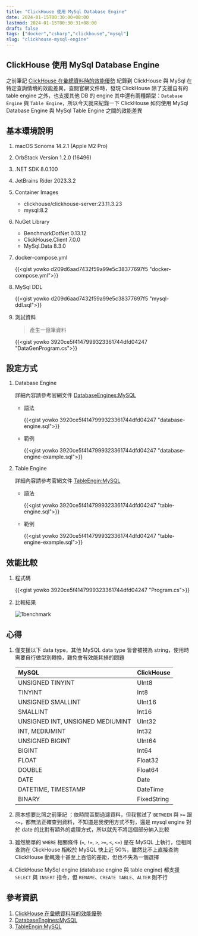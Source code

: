```yaml
---
title: "ClickHouse 使用 MySql Database Engine"
date: 2024-01-15T00:30:00+08:00
lastmod: 2024-01-15T00:30:31+08:00
draft: false
tags: ["docker","csharp","clickhouse","mysql"]
slug: "clickhouse-mysql-engine"
---
```


## ClickHouse 使用 MySql Database Engine

之前筆記 [ClickHouse 在彙總資料時的效能優勢](/clickhouse-aggregate-query-performance) 紀錄到 ClickHouse 與 MySql 在特定查詢情境的效能差異，查閱官網文件時，發現 ClickHouse 除了支援自有的 table engine 之外，也支援其他 DB 的 engine 其中還有兩種類型：`Database Engine` 與 `Table Engine`，所以今天就來紀錄一下 ClickHouse 如何使用 MySql Database Engine 與 MySql Table Engine 之間的效能差異

## 基本環境說明

1. macOS Sonoma 14.2.1 (Apple M2 Pro)
2. OrbStack Version 1.2.0 (16496)
3. .NET SDK 8.0.100
4. JetBrains Rider 2023.3.2
5. Container Images

    - clickhouse/clickhouse-server:23.11.3.23
    - mysql:8.2

6. NuGet Library

    - BenchmarkDotNet 0.13.12
    - ClickHouse.Client 7.0.0
    - MySql.Data 8.3.0

7. docker-compose.yml

    {{<gist yowko d209d6aad7432f59a99e5c38377697f5 "docker-compose.yml">}}

8. MySql DDL

    {{<gist yowko d209d6aad7432f59a99e5c38377697f5 "mysql-ddl.sql">}}

9. 測試資料

    > 產生一億筆資料

    {{<gist yowko 3920ce5f4147999323361744dfd04247 "DataGenProgram.cs">}}

## 設定方式

1. Database Engine

    詳細內容請參考官網文件 [DatabaseEngines:MySQL](https://clickhouse.com/docs/en/engines/database-engines/mysql)

    - 語法

        {{<gist yowko 3920ce5f4147999323361744dfd04247 "database-engine.sql">}}

    - 範例

        {{<gist yowko 3920ce5f4147999323361744dfd04247 "database-engine-example.sql">}}

2. Table Engine

    詳細內容請參考官網文件 [TableEngin:MySQL](https://clickhouse.com/docs/en/engines/table-engines/integrations/mysql)

    - 語法

        {{<gist yowko 3920ce5f4147999323361744dfd04247 "table-engine.sql">}}

    - 範例

        {{<gist yowko 3920ce5f4147999323361744dfd04247 "table-engine-example.sql">}}

## 效能比較

1. 程式碼

    {{<gist yowko 3920ce5f4147999323361744dfd04247 "Program.cs">}}

2. 比較結果

    ![1benchmark](https://github.com/yowko/picsbed/assets/3851540/4862d103-5764-40d6-bee4-f53a243d4299)

## 心得

1. 僅支援以下 data type，其他 MySQL data type 皆會被視為 string，使用時需要自行做型別轉換，難免會有效能耗損的問題

    MySQL|ClickHouse
    :---|:---
    UNSIGNED TINYINT|UInt8
    TINYINT|Int8
    UNSIGNED SMALLINT|UInt16
    SMALLINT|Int16
    UNSIGNED INT, UNSIGNED MEDIUMINT|UInt32
    INT, MEDIUMINT|Int32
    UNSIGNED BIGINT|UInt64
    BIGINT|Int64
    FLOAT|Float32
    DOUBLE|Float64
    DATE|Date
    DATETIME, TIMESTAMP|DateTime
    BINARY|FixedString

2. 原本想要比照之前筆記 ：依時間區間過濾資料，但我嘗試了 `BETWEEN` 與 `>=` 跟 `<=`，都無法正確查到資料，不知道是我使用方式不對，還是 mysql engine 對於 date 的比對有額外的處理方式，所以就先不將這個部分納入比較

3. 雖然簡單的 `WHERE` 相關條件 (`=`, `!=`, `>`, `>=`, `<`, `<=`) 是在 MySQL 上執行，但相同查詢在 ClickHouse 相較於 MySQL 快上近 50%，雖然比不上直接查詢 ClickHouse 動輒幾十甚至上百倍的差距，但也不失為一個選擇

4. ClickHouse MySql engine (database engine 與 table engine) 都支援 `SELECT` 與 `INSERT` 指令，但 `RENAME`、`CREATE TABLE`、`ALTER` 則不行

## 參考資訊

1. [ClickHouse 在彙總資料時的效能優勢](/clickhouse-aggregate-query-performance)
2. [DatabaseEngines:MySQL](https://clickhouse.com/docs/en/engines/database-engines/mysql)
3. [TableEngin:MySQL](https://clickhouse.com/docs/en/engines/table-engines/integrations/mysql)
